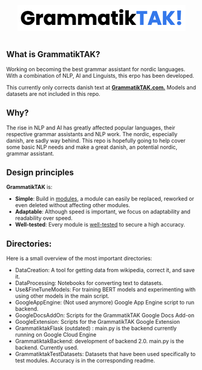 <div align="center">
<br><br>
<img src="LogoText.png" alt="Logo">
<br><br>
</div>

## What is GrammatikTAK?

Working on becoming the best grammar assistant for nordic languages. With a combination of NLP, AI and Linguists, this erpo has been developed.

This currently only corrects danish text at [**GrammatikTAK.com.**](https://www.grammatiktak.com) Models and datasets are not included in this repo.

## Why?
The rise in NLP and AI has greatly affected popular languages, their respective grammar assistants and NLP work. The nordic, especially danish, are sadly way behind. This repo is hopefully going to help cover some basic NLP needs and make a great danish, an potential nordic, grammar assistant.

## Design principles
**GrammatikTAK** is:

- **Simple**: Build in [modules](https://github.com/Apros7/GrammatikTAK/tree/main/GrammatiktakBackend), a module can easily be replaced, reworked or even deleted without affecting other modules.
- **Adaptable**: Although speed is important, we focus on adaptability and readability over speed.
- **Well-tested**: Every module is [well-tested](https://github.com/Apros7/GrammatikTAK/tree/main/FineTuneModels) to secure a high accuracy.


## Directories:

Here is a small overview of the most important directories:

* DataCreation: A tool for getting data from wikipedia, correct it, and save it.
* DataProcessing: Notebooks for converting text to datasets.
* Use&FineTuneModels: For training BERT models and experimenting with using other models in the main script.
* GoogleAppEngine: (Not used anymore) Google App Engine script to run backend.
* GoogleDocsAddOn: Scripts for the GrammatikTAK Google Docs Add-on
* GoogleExtension: Scripts for the GrammatikTAK Google Extension
* GrammatiktakFlask (outdated) : main.py is the backend currently running on Google Cloud Engine
* GrammatiktakBackend: development of backend 2.0. main.py is the backend. Currently used.
* GrammatiktakTestDatasets: Datasets that have been used specifically to test modules. Accuracy is in the corresponding readme.
